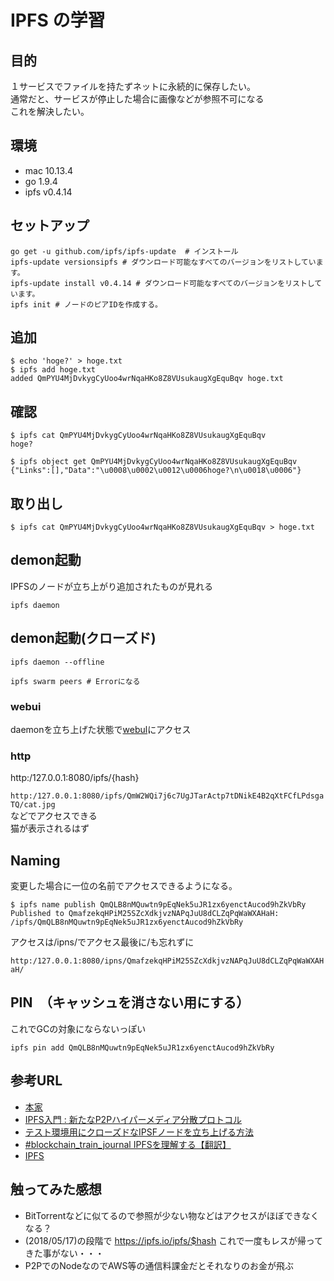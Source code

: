 # IPFS の学習

## 目的
１サービスでファイルを持たずネットに永続的に保存したい。  
通常だと、サービスが停止した場合に画像などが参照不可になる  
これを解決したい。

## 環境
- mac 10.13.4
- go 1.9.4
- ipfs v0.4.14

## セットアップ

```
go get -u github.com/ipfs/ipfs-update  # インストール
ipfs-update versionsipfs # ダウンロード可能なすべてのバージョンをリストしています。
ipfs-update install v0.4.14 # ダウンロード可能なすべてのバージョンをリストしています。
ipfs init # ノードのピアIDを作成する。
```

## 追加

```
$ echo 'hoge?' > hoge.txt
$ ipfs add hoge.txt
added QmPYU4MjDvkygCyUoo4wrNqaHKo8Z8VUsukaugXgEquBqv hoge.txt
```
## 確認

```
$ ipfs cat QmPYU4MjDvkygCyUoo4wrNqaHKo8Z8VUsukaugXgEquBqv
hoge?
```

```
$ ipfs object get QmPYU4MjDvkygCyUoo4wrNqaHKo8Z8VUsukaugXgEquBqv
{"Links":[],"Data":"\u0008\u0002\u0012\u0006hoge?\n\u0018\u0006"}
```

## 取り出し
```
$ ipfs cat QmPYU4MjDvkygCyUoo4wrNqaHKo8Z8VUsukaugXgEquBqv > hoge.txt
```

## demon起動
IPFSのノードが立ち上がり追加されたものが見れる
```
ipfs daemon
```

## demon起動(クローズド)

```
ipfs daemon --offline
```

```
ipfs swarm peers # Errorになる
```
### webui
daemonを立ち上げた状態で[webul](http://127.0.0.1:5001/webui)にアクセス


### http

http:/127.0.0.1:8080/ipfs/{hash}

`http:/127.0.0.1:8080/ipfs/QmW2WQi7j6c7UgJTarActp7tDNikE4B2qXtFCfLPdsgaTQ/cat.jpg`  
などでアクセスできる  
猫が表示されるはず

## Naming
変更した場合に一位の名前でアクセスできるようになる。  

```
$ ipfs name publish QmQLB8nMQuwtn9pEqNek5uJR1zx6yenctAucod9hZkVbRy
Published to QmafzekqHPiM25SZcXdkjvzNAPqJuU8dCLZqPqWaWXAHaH: /ipfs/QmQLB8nMQuwtn9pEqNek5uJR1zx6yenctAucod9hZkVbRy
```
アクセスは/ipns/でアクセス最後に/も忘れずに

`http:/127.0.0.1:8080/ipns/QmafzekqHPiM25SZcXdkjvzNAPqJuU8dCLZqPqWaWXAHaH/`

## PIN　（キャッシュを消さない用にする）
これでGCの対象にならないっぽい
```
ipfs pin add QmQLB8nMQuwtn9pEqNek5uJR1zx6yenctAucod9hZkVbRy
```

## 参考URL
- [本家](https://ipfs.io/docs/getting-started/)
- [IPFS入門 : 新たなP2Pハイパーメディア分散プロトコル](https://postd.cc/an-introduction-to-ipfs/)
- [テスト環境用にクローズドなIPSFノードを立ち上げる方法](https://qiita.com/biga816/items/faf919ffba53e525442c)
- [#blockchain_train_journal IPFSを理解する【翻訳】](https://kotet.github.io/2017/11/09/getting-to-know-ipfs.html)
- [IPFS](https://wiki.archlinux.jp/index.php/IPFS)

## 触ってみた感想
- BitTorrentなどに似てるので参照が少ない物などはアクセスがほぼできなくなる？
- (2018/05/17)の段階で https://ipfs.io/ipfs/$hash これで一度もレスが帰ってきた事がない・・・
- P2PでのNodeなのでAWS等の通信料課金だとそれなりのお金が飛ぶ
